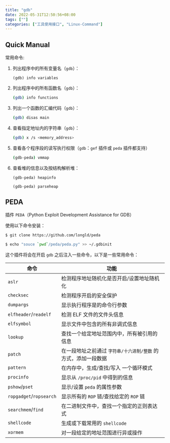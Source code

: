 ```yaml
---
title: "gdb"
date: 2022-05-31T12:50:56+08:00
tags: [""]
categories: ["工具使用接口", "Linux-Command"]
---
```



## Quick Manual

常用命令:

1. 列出程序中的所有变量名（`gdb`）：

   ```bashs
   (gdb) info variables
   ```

2. 列出程序中的所有函数名（`gdb`）：

   ```bash
   (gdb) info functions
   ```

3. 列出一个函数的汇编代码（`gdb`）：

   ```bash
   (gdb) disas main
   ```

4. 查看指定地址内的字符串（`gdb`）：

   ```bash
   (gdb) x /s <memory_address>
   ```

5. 查看各个程序段的读写执行权限（`gdb`：`gef` 插件或 `peda` 插件都支持）

   ```bash
   (gdb-peda) vmmap
   ```

6. 查看堆的信息以及按结构解析堆：

   ```
   (gdb-peda) heapinfo
   
   (gdb-peda) parseheap
   ```

## PEDA

插件 `PEDA`（Python Exploit Development Assistance for GDB）

使用以下命令安装：

```bash
$ git clone https://github.com/longld/peda

$ echo "souce `pwd`/peda/peda.py" >> ~/.gdbinit
```

这个插件将会在开启 `gdb` 之后注入一些命令，以下是一些常用命令：

| 命令                    | 功能                                                         |
| ----------------------- | ------------------------------------------------------------ |
| `aslr`                  | 检测程序地址随机化是否开启/设置地址随机化                    |
| `checksec`              | 检测程序开启的安全保护                                       |
| `dumpargs`              | 显示执行程序是的命令行参数                                   |
| `elfheader`/`readelf`   | 检测 ELF 文件的文件头信息                                    |
| `elfsymbol`             | 显示文件中包含的所有非调式信息                               |
| `lookup`                | 查找一个给定地址范围内中，所有被引用的信息                   |
| `patch`                 | 在一段地址之前通过 `字符串/十六进制/整数` 的方式，添加一段数据 |
| `pattern`               | 在内存中，生成/查找/写入 一个循环模式                        |
| `procinfo`              | 显示从 `/proc/pid` 中得到的信息                              |
| `pshow`/`pset`          | 显示/设置 `peda` 的属性参数                                  |
| `ropgadget`/`ropsearch` | 显示所有的 `ROP` 链/查找给定的 `ROP` 链                      |
| `searchmem`/`find`      | 在二进制文件中，查找一个指定的正则表达式                     |
| `shellcode`             | 生成或下载常用的 `shellcode`                                 |
| `xormem`                | 对一段给定的地址范围进行异或操作                             |
